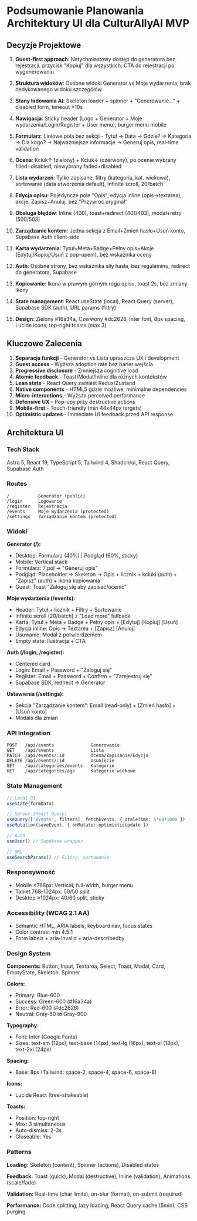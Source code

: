 # Podsumowanie Planowania Architektury UI dla CulturAllyAI MVP

## Decyzje Projektowe

1. **Guest-first approach**: Natychmiastowy dostęp do generatora bez rejestracji, przycisk "Kopiuj" dla wszystkich, CTA do rejestracji po wygenerowaniu

2. **Struktura widoków**: Osobne widoki Generator vs Moje wydarzenia, brak dedykowanego widoku szczegółów

3. **Stany ładowania AI**: Skeleton loader + spinner + "Generowanie..." + disabled form, timeout >10s

4. **Nawigacja**: Sticky header (Logo + Generator + Moje wydarzenia/Login/Register + User menu), burger menu mobile

5. **Formularz**: Liniowe pola bez sekcji - Tytuł → Data → Gdzie? → Kategoria → Dla kogo? → Najważniejsze informacje → Generuj opis, real-time validation

6. **Ocena**: Kciuk↑ (zielony) + Kciuk↓ (czerwony), po ocenie wybrany filled+disabled, niewybrany faded+disabled

7. **Lista wydarzeń**: Tylko zapisane, filtry (kategoria, kat. wiekowa), sortowanie (data utworzenia default), infinite scroll, 20/batch

8. **Edycja opisu**: Pojedyncze pole "Opis", edycja inline (opis→textarea), akcje: Zapisz+Anuluj, bez "Przywróć oryginał"

9. **Obsługa błędów**: Inline (400), toast+redirect (401/403), modal+retry (500/503)

10. **Zarządzanie kontem**: Jedna sekcja z Email+Zmień hasło+Usuń konto, Supabase Auth client-side

11. **Karta wydarzenia**: Tytuł+Meta+Badge+Pełny opis+Akcje (Edytuj/Kopiuj/Usuń z pop-upem), bez wskaźnika oceny

12. **Auth**: Osobne strony, bez wskaźnika siły hasła, bez regulaminu, redirect do generatora, Supabase

13. **Kopiowanie**: Ikona w prawym górnym rogu opisu, toast 2s, bez zmiany ikony

14. **State management**: React useState (local), React Query (server), Supabase SDK (auth), URL params (filtry)

15. **Design**: Zielony #16a34a, Czerwony #dc2626, Inter font, 8px spacing, Lucide icons, top-right toasts (max 3)

## Kluczowe Zalecenia

1. **Separacja funkcji** - Generator vs Lista upraszcza UX i development
2. **Guest access** - Wyższa adoption rate bez barier wejścia
3. **Progressive disclosure** - Zmniejsza cognitive load
4. **Atomic feedback** - Toast/Modal/Inline dla różnych kontekstów
5. **Lean state** - React Query zamiast Redux/Zustand
6. **Native components** - HTML5 gdzie możliwe, minimalne dependencies
7. **Micro-interactions** - Wyższa perceived performance
8. **Defensive UX** - Pop-upy przy destructive actions
9. **Mobile-first** - Touch-friendly (min 44x44px targets)
10. **Optimistic updates** - Immediate UI feedback przed API response

## Architektura UI

### Tech Stack
Astro 5, React 19, TypeScript 5, Tailwind 4, Shadcn/ui, React Query, Supabase Auth

### Routes
```
/           Generator (public)
/login      Logowanie
/register   Rejestracja  
/events     Moje wydarzenia (protected)
/settings   Zarządzanie kontem (protected)
```

### Widoki

**Generator (/):**
- Desktop: Formularz (40%) | Podgląd (60%, sticky)
- Mobile: Vertical stack
- Formularz: 7 pól → "Generuj opis"
- Podgląd: Placeholder → Skeleton → Opis + licznik + kciuki (auth) + "Zapisz" (auth) + ikona kopiowania
- Guest: Toast "Zaloguj się aby zapisać/ocenić"

**Moje wydarzenia (/events):**
- Header: Tytuł + licznik + Filtry + Sortowanie
- Infinite scroll (20/batch) z "Load more" fallback
- Karta: Tytuł + Meta + Badge + Pełny opis + [Edytuj] [Kopiuj] [Usuń]
- Edycja inline: Opis → Textarea + [Zapisz] [Anuluj]
- Usuwanie: Modal z potwierdzeniem
- Empty state: Ilustracja + CTA

**Auth (/login, /register):**
- Centered card
- Login: Email + Password + "Zaloguj się"
- Register: Email + Password + Confirm + "Zarejestruj się"
- Supabase SDK, redirect → Generator

**Ustawienia (/settings):**
- Sekcja "Zarządzanie kontem": Email (read-only) + [Zmień hasło] + [Usuń konto]
- Modals dla zmian

### API Integration
```
POST   /api/events              Generowanie
GET    /api/events              Lista
PATCH  /api/events/:id          Ocena/Zapisanie/Edycja
DELETE /api/events/:id          Usunięcie
GET    /api/categories/events   Kategorie
GET    /api/categories/age      Kategorie wiekowe
```

### State Management
```typescript
// Local UI
useState(formData)

// Server (React Query)
useQuery(['events', filters], fetchEvents, { staleTime: 5*60*1000 })
useMutation(saveEvent, { onMutate: optimisticUpdate })

// Auth
useUser() // Supabase wrapper

// URL
useSearchParams() // Filtry, sortowanie
```

### Responsywność
- Mobile <768px: Vertical, full-width, burger menu
- Tablet 768-1024px: 50/50 split
- Desktop ≥1024px: 40/60 split, sticky

### Accessibility (WCAG 2.1 AA)
- Semantic HTML, ARIA labels, keyboard nav, focus states
- Color contrast min 4.5:1
- Form labels + aria-invalid + aria-describedby

### Design System

**Components:**
Button, Input, Textarea, Select, Toast, Modal, Card, EmptyState, Skeleton, Spinner

**Colors:**
- Primary: Blue-600
- Success: Green-600 (#16a34a)
- Error: Red-600 (#dc2626)
- Neutral: Gray-50 to Gray-900

**Typography:**
- Font: Inter (Google Fonts)
- Sizes: text-sm (12px), text-base (14px), text-lg (16px), text-xl (18px), text-2xl (24px)

**Spacing:**
- Base: 8px (Tailwind: space-2, space-4, space-6, space-8)

**Icons:**
- Lucide React (tree-shakeable)

**Toasts:**
- Position: top-right
- Max: 3 simultaneous
- Auto-dismiss: 2-3s
- Closeable: Yes

### Patterns

**Loading:** Skeleton (content), Spinner (actions), Disabled states

**Feedback:** Toast (quick), Modal (destructive), Inline (validation), Animations (scale/fade)

**Validation:** Real-time (char limits), on-blur (format), on-submit (required)

**Performance:** Code splitting, lazy loading, React Query cache (5min), CSS purging
